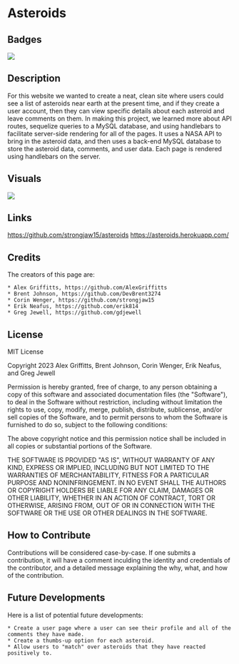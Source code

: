 # Asteroids

## Badges

![](https://img.shields.io/badge/Cool-100%25-blue)

## Description

For this website we wanted to create a neat, clean site where users could see a list of asteroids near earth at the present time, and if they create a user account, then they can view specific details about each asteroid and leave comments on them. In making this project, we learned more about API routes, sequelize queries to a MySQL database, and using handlebars to facilitate server-side rendering for all of the pages. It uses a NASA API to bring in the asteroid data, and then uses a back-end MySQL database to store the asteroid data, comments, and user data. Each page is rendered using handlebars on the server.

## Visuals

![](./assets/images/Asteroids.gif)

## Links

https://github.com/strongjaw15/asteroids
https://asteroids.herokuapp.com/

## Credits

The creators of this page are:

    * Alex Griffitts, https://github.com/AlexGriffitts
    * Brent Johnson, https://github.com/DevBrent3274
    * Corin Wenger, https://github.com/strongjaw15
    * Erik Neafus, https://github.com/erik814
    * Greg Jewell, https://github.com/gdjewell

## License

MIT License

Copyright 2023 Alex Griffitts, Brent Johnson, Corin Wenger, Erik Neafus, and Greg Jewell

Permission is hereby granted, free of charge, to any person obtaining a copy of this software and associated documentation files (the "Software"), to deal in the Software without restriction, including without limitation the rights to use, copy, modify, merge, publish, distribute, sublicense, and/or sell copies of the Software, and to permit persons to whom the Software is furnished to do so, subject to the following conditions:

The above copyright notice and this permission notice shall be included in all copies or substantial portions of the Software.

THE SOFTWARE IS PROVIDED "AS IS", WITHOUT WARRANTY OF ANY KIND, EXPRESS OR IMPLIED, INCLUDING BUT NOT LIMITED TO THE WARRANTIES OF MERCHANTABILITY, FITNESS FOR A PARTICULAR PURPOSE AND NONINFRINGEMENT. IN NO EVENT SHALL THE AUTHORS OR COPYRIGHT HOLDERS BE LIABLE FOR ANY CLAIM, DAMAGES OR OTHER LIABILITY, WHETHER IN AN ACTION OF CONTRACT, TORT OR OTHERWISE, ARISING FROM, OUT OF OR IN CONNECTION WITH THE SOFTWARE OR THE USE OR OTHER DEALINGS IN THE SOFTWARE.

## How to Contribute

Contributions will be considered case-by-case. If one submits a contribution, it will have a comment inculding the identity and credentials of the contributor, and a detailed message explaining the why, what, and how of the contribution.

## Future Developments

Here is a list of potential future developments:

    * Create a user page where a user can see their profile and all of the comments they have made.
    * Create a thumbs-up option for each asteroid.
    * Allow users to "match" over asteroids that they have reacted positively to.